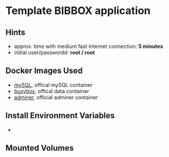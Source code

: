 # Template BIBBOX application

## Hints
* approx. time with medium fast internet connection: **5 minutes**
* initial user/passwordd: **root / root**


## Docker Images Used 
 * [mySQL](https://hub.docker.com/_/mysql/), offical mySQL container
 * [busybox](https://hub.docker.com/_/busybox/), offical data container
 * [adminer](https://hub.docker.com/_/adminer), official adminer container 
## Install Environment Variables
 * 
## Mounted Volumes

